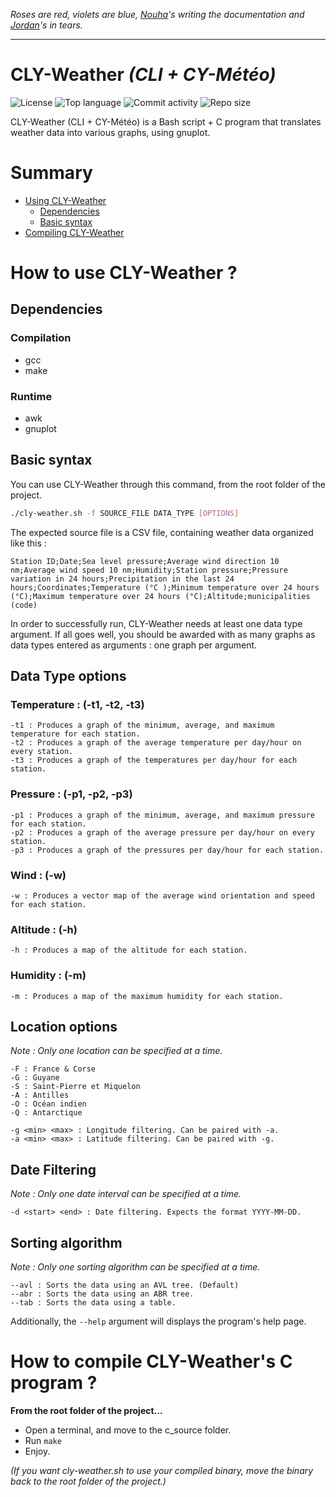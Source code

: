 *Roses are red, violets are blue, [Nouha](https://github.com/ouhaa)'s  writing the documentation and [Jordan](https://github.com/JordanViknar)'s in tears.*

---

# CLY-Weather *(CLI + CY-Météo)*

![License](https://img.shields.io/github/license/CLY-Meteo/CLY-Weather?color=orange)
![Top language](https://img.shields.io/github/languages/top/CLY-Meteo/CLY-Weather?color=grey)
![Commit activity](https://img.shields.io/github/commit-activity/m/CLY-Meteo/CLY-Weather?color=red)
![Repo size](https://img.shields.io/github/repo-size/CLY-Meteo/CLY-Weather)

CLY-Weather (CLI + CY-Météo) is a Bash script + C program that translates weather data into various graphs, using gnuplot.

# Summary

- [Using CLY-Weather](#How-to-use-CLY-Weather-)
	- [Dependencies](#Dependencies)
	- [Basic syntax](#Basic-syntax-)
- [Compiling CLY-Weather](#How-to-compile-CLY-Weather-s-C-program-)

# How to use CLY-Weather ?

## Dependencies

### Compilation
- gcc
- make
### Runtime
- awk
- gnuplot

## Basic syntax
You can use CLY-Weather through this command, from the root folder of the project. 
```bash
./cly-weather.sh -f SOURCE_FILE DATA_TYPE [OPTIONS]
```

The expected source file is a CSV file, containing weather data organized like this :
```
Station ID;Date;Sea level pressure;Average wind direction 10 nm;Average wind speed 10 nm;Humidity;Station pressure;Pressure variation in 24 hours;Precipitation in the last 24 hours;Coordinates;Temperature (°C );Minimum temperature over 24 hours (°C);Maximum temperature over 24 hours (°C);Altitude;municipalities (code)
```
In order to successfully run, CLY-Weather needs at least one data type argument. If all goes well, you should be awarded with as many graphs as data types entered as arguments : one graph per argument.

## Data Type options 
### Temperature : (-t1, -t2, -t3)
	-t1 : Produces a graph of the minimum, average, and maximum temperature for each station.
	-t2 : Produces a graph of the average temperature per day/hour on every station.
	-t3 : Produces a graph of the temperatures per day/hour for each station.

### Pressure : (-p1, -p2, -p3)
	-p1 : Produces a graph of the minimum, average, and maximum pressure for each station.
	-p2 : Produces a graph of the average pressure per day/hour on every station.
	-p3 : Produces a graph of the pressures per day/hour for each station.

### Wind : (-w)
	-w : Produces a vector map of the average wind orientation and speed for each station.

### Altitude : (-h)
	-h : Produces a map of the altitude for each station.

### Humidity : (-m)
	-m : Produces a map of the maximum humidity for each station.

## Location options
*Note : Only one location can be specified at a time.*

	-F : France & Corse
	-G : Guyane
	-S : Saint-Pierre et Miquelon
	-A : Antilles
	-O : Océan indien
	-Q : Antarctique

	-g <min> <max> : Longitude filtering. Can be paired with -a.
	-a <min> <max> : Latitude filtering. Can be paired with -g.

## Date Filtering
*Note : Only one date interval can be specified at a time.*

	-d <start> <end> : Date filtering. Expects the format YYYY-MM-DD.

## Sorting algorithm
*Note : Only one sorting algorithm can be specified at a time.*

	--avl : Sorts the data using an AVL tree. (Default)
	--abr : Sorts the data using an ABR tree.
	--tab : Sorts the data using a table.

Additionally, the ```--help``` argument will displays the program's help page.

# How to **compile** CLY-Weather's C program ?

**From the root folder of the project...**

- Open a terminal, and move to the c_source folder.
- Run ```make```
- Enjoy.

*(If you want cly-weather.sh to use your compiled binary, move the binary back to the root folder of the project.)*
